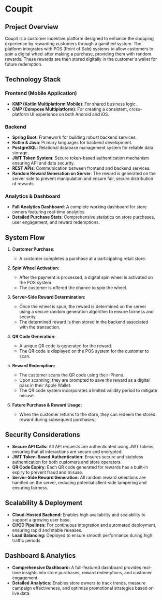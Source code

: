 # Coupit

## Project Overview
Coupit is a customer incentive platform designed to enhance the shopping experience by rewarding customers through a gamified system. The platform integrates with POS (Point of Sale) systems to allow customers to spin a digital wheel after making a purchase, providing them with random rewards. These rewards are then stored digitally in the customer's wallet for future redemption.

## Technology Stack

### Frontend (Mobile Application)
- **KMP (Kotlin Multiplatform Mobile)**: For shared business logic.
- **CMP (Compose Multiplatform)**: For creating a consistent, cross-platform UI experience on both Android and iOS.

### Backend
- **Spring Boot**: Framework for building robust backend services.
- **Kotlin & Java**: Primary languages for backend development.
- **PostgreSQL**: Relational database management system for reliable data storage.
- **JWT Token System**: Secure token-based authentication mechanism ensuring API and data security.
- **REST APIs**: Communication between frontend and backend services.
- **Random Reward Generation on Server**: The reward is generated on the server side to prevent manipulation and ensure fair, secure distribution of rewards.

### Analytics & Dashboard
- **Full Analytics Dashboard**: A complete working dashboard for store owners featuring real-time analytics.
- **Detailed Purchase Stats**: Comprehensive statistics on store purchases, user engagement, and reward redemptions.

## System Flow

1. **Customer Purchase:**
   - A customer completes a purchase at a participating retail store.

2. **Spin Wheel Activation:**
   - After the payment is processed, a digital spin wheel is activated on the POS system.
   - The customer is offered the chance to spin the wheel.

3. **Server-Side Reward Determination:**
   - Once the wheel is spun, the reward is determined on the server using a secure random generation algorithm to ensure fairness and security.
   - The determined reward is then stored in the backend associated with the transaction.

4. **QR Code Generation:**
   - A unique QR code is generated for the reward.
   - The QR code is displayed on the POS system for the customer to scan.

5. **Reward Redemption:**
   - The customer scans the QR code using their iPhone.
   - Upon scanning, they are prompted to save the reward as a digital pass in their Apple Wallet.
   - The QR code system incorporates a limited validity period to mitigate misuse.

6. **Future Purchase & Reward Usage:**
   - When the customer returns to the store, they can redeem the stored reward during subsequent purchases.

## Security Considerations
- **Secure API Calls:** All API requests are authenticated using JWT tokens, ensuring that all interactions are secure and encrypted.
- **JWT Token-Based Authentication:** Ensures secure and stateless authentication for both customers and store operators.
- **QR Code Expiry:** Each QR code generated for rewards has a built-in expiry to prevent fraud and misuse.
- **Server-Side Reward Generation:** All random reward selections are handled on the server, reducing potential client-side tampering and ensuring fairness.

## Scalability & Deployment
- **Cloud-Hosted Backend:** Enables high availability and scalability to support a growing user base.
- **CI/CD Pipelines:** For continuous integration and automated deployment, ensuring rapid and stable releases.
- **Load Balancing:** Deployed to ensure smooth performance during high traffic periods.

## Dashboard & Analytics
- **Comprehensive Dashboard:** A full-featured dashboard provides real-time insights into store purchases, reward redemptions, and customer engagement.
- **Detailed Analytics:** Enables store owners to track trends, measure campaign effectiveness, and optimize promotional strategies based on live data.


